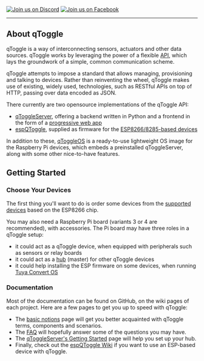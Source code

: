 [![Join us on Discord](https://img.shields.io/discord/742719160865521714)](https://discord.gg/wwYn3jJNPM)
[![Join us on Facebook](https://img.shields.io/badge/chat-facebook-blue)](http://facebook.com/qtoggle)

---


## About qToggle

qToggle is a way of interconnecting sensors, actuators and other data sources. qToggle works by leveraging the power of a flexible [API](https://github.com/qtoggle/docs/wiki/API-Specifications), which lays the groundwork of a simple, common communication scheme.

qToggle attempts to impose a standard that allows managing, provisioning and talking to devices. Rather than reinventing the wheel, qToggle makes use of existing, widely used, technologies, such as RESTful APIs on top of HTTP, passing over data encoded as JSON.

There currently are two opensource implementations of the qToggle API:
 * [qToggleServer](https://github.com/qtoggle/qtoggleserver), offering a backend written in Python and a frontend in the form of a [progressive web app](https://github.com/qtoggle/qtoggleserver/wiki/Web-App)
 * [espQToggle](https://github.com/qtoggle/espqtoggle), supplied as firmware for the [ESP8266/8285-based devices](https://en.wikipedia.org/wiki/ESP8266)

In addition to these, [qToggleOS](https://github.com/qtoggle/qtoggleos) is a ready-to-use lightweight OS image for the Raspberry Pi devices, which embeds a preinstalled qToggleServer, along with some other nice-to-have features.


## Getting Started

### Choose Your Devices

The first thing you'll want to do is order some devices from the [supported devices](https://github.com/qtoggle/espqtoggle/wiki/Supported-Devices) based on the ESP8266 chip.

You may also need a Raspberry Pi board (variants 3 or 4 are recommended), with accessories. The Pi board may have three roles in a qToggle setup:
 * it could act as a qToggle device, when equipped with peripherals such as sensors or relay boards
 * it could act as a [hub](https://github.com/qtoggle/qtoggleserver/wiki/Hub-Setup) (master) for other qToggle devices
 * it could help installing the ESP firmware on some devices, when running [Tuya Convert OS](https://github.com/qtoggle/espqtoggle/wiki/Tuya-Convert-OS)

### Documentation

Most of the documentation can be found on GitHub, on the wiki pages of each project. Here are a few pages to get you up to speed with qToggle:

 * The [basic notions](https://github.com/qtoggle/docs/wiki/Basic-Notions) page will get you better acquainted with qToggle terms, components and scenarios.
 * The [FAQ](https://github.com/qtoggle/docs/wiki/FAQ) will hopefully answer some of the questions you may have.
 * The [qToggleServer's Getting Started](https://github.com/qtoggle/qtoggleserver/wiki/Getting-Started) page will help you set up your hub.
 * Finally, check out the [espQToggle Wiki](https://github.com/qtoggle/espqtoggle/wiki) if you want to use an ESP-based device with qToggle.
